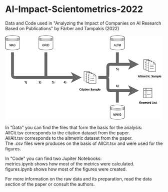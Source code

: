# AI-Impact-Scientometrics-2022
Data and Code used in "Analyzing the Impact of Companies on AI Research Based on Publications" by Färber and Tampakis (2022)<br>

<img src="DataAndMethod.png" title="Schematic overview of the data preparation pipeline">

<p>In "Data" you can find the files that form the basis for the analysis:<br>
AllCit.tsv corresponds to the citation dataset from the paper.<br>
AllAlt.tsv corresponds to the altmetric dataset from the paper.<br>
The .csv files were produces on the basis of AllCit.tsv and were used for the figures.<p>

<p>In "Code" you can find two Jupiter Notebooks:<br>
metrics.ipynb shows how most of the metrics were calculated.<br>
figures.ipynb shows how most of the figures were created.<p>

For more information on the raw data and its preparation, read the data section of the paper or consult the authors.
